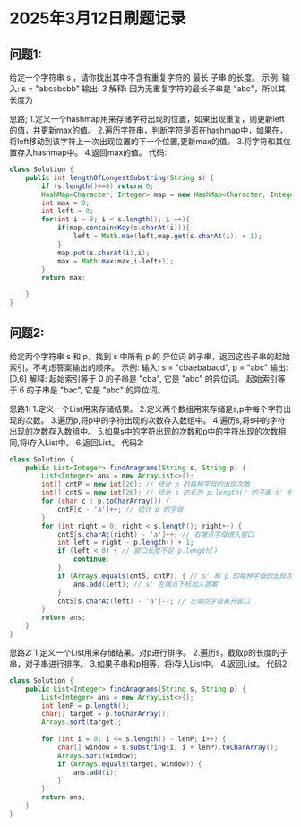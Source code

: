 # 2025年3月12日刷题记录
## 问题1:
  给定一个字符串 s ，请你找出其中不含有重复字符的 最长 子串 的长度。
示例:
输入: s = "abcabcbb"
输出: 3 
解释: 因为无重复字符的最长子串是 "abc"，所以其长度为 

思路;
1.定义一个hashmap用来存储字符出现的位置，如果出现重复，则更新left的值，并更新max的值。
2.遍历字符串，判断字符是否在hashmap中，如果在，将left移动到该字符上一次出现位置的下一个位置,更新max的值。
3.将字符和其位置存入hashmap中。
4.返回max的值。
代码:
```java
class Solution {
    public int lengthOfLongestSubstring(String s) {
        if (s.length()==0) return 0;
        HashMap<Character, Integer> map = new HashMap<Character, Integer>();
        int max = 0;
        int left = 0;
        for(int i = 0; i < s.length(); i ++){
            if(map.containsKey(s.charAt(i))){
                left = Math.max(left,map.get(s.charAt(i)) + 1);
            }
            map.put(s.charAt(i),i);
            max = Math.max(max,i-left+1);
        }
        return max;
        
    }
}
```
## 问题2:
  给定两个字符串 s 和 p，找到 s 中所有 p 的 异位词 的子串，返回这些子串的起始索引。不考虑答案输出的顺序。
示例:
输入: s = "cbaebabacd", p = "abc"
输出: [0,6]
解释:
起始索引等于 0 的子串是 "cba", 它是 "abc" 的异位词。
起始索引等于 6 的子串是 "bac", 它是 "abc" 的异位词。

思路1:
1.定义一个List用来存储结果。
2.定义两个数组用来存储是s,p中每个字符出现的次数。
3.遍历p,将p中的字符出现的次数存入数组中。
4.遍历s,将s中的字符出现的次数存入数组中。
5.如果s中的字符出现的次数和p中的字符出现的次数相同,将i存入List中。
6.返回List。
代码2:
```java
class Solution {
    public List<Integer> findAnagrams(String s, String p) {
        List<Integer> ans = new ArrayList<>();
        int[] cntP = new int[26]; // 统计 p 的每种字母的出现次数
        int[] cntS = new int[26]; // 统计 s 的长为 p.length() 的子串 s' 的每种字母的出现次数
        for (char c : p.toCharArray()) {
            cntP[c - 'a']++; // 统计 p 的字母
        }
        for (int right = 0; right < s.length(); right++) {
            cntS[s.charAt(right) - 'a']++; // 右端点字母进入窗口
            int left = right - p.length() + 1;
            if (left < 0) { // 窗口长度不足 p.length()
                continue;
            }
            if (Arrays.equals(cntS, cntP)) { // s' 和 p 的每种字母的出现次数都相同
                ans.add(left); // s' 左端点下标加入答案
            }
            cntS[s.charAt(left) - 'a']--; // 左端点字母离开窗口
        }
        return ans;
    }
}
```




思路2:
1.定义一个List用来存储结果。对p进行排序。
2.遍历s，截取p的长度的子串，对子串进行排序。
3.如果子串和p相等，将i存入List中。
4.返回List。
代码2:
```java
class Solution {
    public List<Integer> findAnagrams(String s, String p) {
        List<Integer> ans = new ArrayList<>();
        int lenP = p.length();
        char[] target = p.toCharArray();
        Arrays.sort(target);
        
        for (int i = 0; i <= s.length() - lenP; i++) {  
            char[] window = s.substring(i, i + lenP).toCharArray();
            Arrays.sort(window);
            if (Arrays.equals(target, window)) {
                ans.add(i);
            }
        }
        return ans;
    }
}
```
